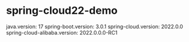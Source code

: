 # spring-cloud22-demo

java.version: 17
spring-boot.version: 3.0.1
spring-cloud.version: 2022.0.0
spring-cloud-alibaba.version: 2022.0.0.0-RC1
